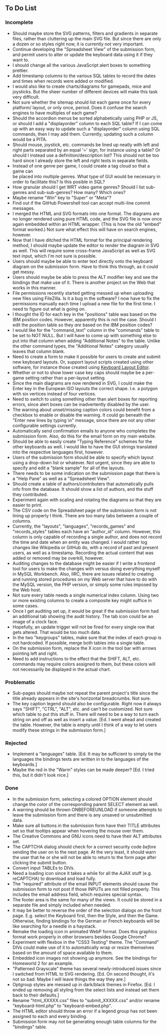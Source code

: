 ## To Do List

### Incomplete
* Should maybe store the SVG patterns, filters and gradients in separate files, 
  rather than cluttering up the main SVG file. But since there are only a dozen 
  or so styles right now, it is currently not very important.
* Continue developing the "Spreadsheet View" of the submission form, and permit 
  users to alter or update the keyboard data using it if they want to.
* I should change all the various JavaScript alert boxes to something prettier.
* Add timestamp columns to the various SQL tables to record the dates and times 
  when records were added or modified.
* I would also like to create charts/diagrams for gamepads, mice and joysticks. 
  But the sheer number of different devices will make this task very difficult.
* Not sure whether the sitemap should list each game once for every platform/
  layout, or only once, period. Does it confuse the search engines to have 
  multiples of each game?
* Should the accordion menus be sorted alphabetically using PHP or JS, or 
  should I add a "displayorder" column to each SQL table? If I can come up with 
  an easy way to update such a "displayorder" column using SQL commands, then I 
  may add them. Currently, updating such a column would be a PITA.
* Should mouse, joystick, etc. commands be lined up neatly with left and right 
  parts separated by an equal '=' sign, for instance using a table? Or should I 
  instead use a definition/description list? This should not be too hard since 
  I already store the left and right texts in separate fields.
* Instead of one genre per game, I could create a tag cloud so that a game can  
  be placed into multiple genres. What type of GUI would be necessary in order 
  to facilitate this? Is this posible in SQL?
* How granular should I get WRT video game genres? Should I list sub-genres and 
  sub-sub-genres? How many? Which ones?
* Maybe rename "Win" key to "Super" or "Meta"?
* Find out if the GitHub Powershell tool can accept multi-line commit messages.
* I merged the HTML and SVG formats into one format. The diagrams are no longer 
  rendered using pure HTML code, and the SVG file is now once again embedded 
  within an HTML wrapper. (This is how the old "embed" format worked.) Not sure 
  what effect this will have on search engines, however.
* Now that I have ditched the HTML format for the principal rendering method, I 
  should maybe update the editor to render the diagram in SVG as well. This 
  will require some cross-frame JavaScript as well as SVG text input, which I'm 
  not sure is possible.
* Users should maybe be able to enter text directly onto the keyboard diagram 
  on the submission form. Have to think this through, as it could get messy.
* Users should maybe be able to press the ALT modifier key and see the bindings 
  that make use of it. There is another project on the Web that works in this 
  manner.
* File permissions recently started getting messed up when uploading new files 
  using FileZilla. Is it a bug in the software? I now have to fix the 
  permissions manually each time I upload a new file for the first time. I need 
  to figure out what is going on.
* I thought the ID for each key in the "positions" table was based on the IBM 
  position codes. However, apparently this is not the case. Should I edit the 
  position table so they *are* based on the IBM position codes?
* I would like for the "command_text" column in the "commands" table to be set 
  to NOT NULL. But I will have to come up with something else to put into that 
  column when adding "Additional Notes" to the table. Unlike the other command 
  types, the "Additional Notes" category usually leaves that column blank.
* Need to create a form to make it possible for users to create and submit new 
  keyboard layouts. Or, support layout scripts created using other software, 
  for instance those created using 
  [Keyboard Layout Editor](http://www.keyboard-layout-editor.com/).
* Whether or not to show lower case key caps should maybe be a per-game setting 
  rather than a per-layout setting.
* Since the main diagrams are now rendered in SVG, I could make the Enter key 
  in the European ISO layouts the correct shape. I.e. a polygon with six 
  vertices instead of four vertices.
* Need to switch to using something other than alert boxes for reporting 
  errors, since alert boxes can be inadvertently disabled by the user.
* The warning about unset/missing caption colors could benefit from a checkbox 
  to enable or disable the warning. It could go beneath the "Enter new lines by 
  typing \n" message, since there are not any other configurable settings 
  currently.
* Automatically send confirmation emails to anyone who completes the submission 
  form. Also, do this for the email form on my main website.
* Should be able to easily create "Typing Reference" schemes for the other 
  keyboards as well. I would like to have the GUI strings translated into the 
  respective languages first, however.
* Users of the submission form should be able to specify which layout using a 
  drop-down list or whatever. Not urgent, since they are able to specify and 
  edit a "blank sample" for all of the layouts.
* There needs to be some indication on the submission page that there is a 
  "Help Pane" as well as a "Spreadsheet View".
* Should create a table of authors/contributers that automatically pulls info 
  from the database. It should show a list of authors, and the stuff they 
  contributed.
* Experiment again with scaling and rotating the diagrams so that they are 
  easier to print.
* The CSV code on the Spreadsheet page of the submission form is not lining up 
  properly I think. There are too many tabs between a couple of columns.
* Currently, the "layouts", "languages", "records_games" and "records_styles" 
  tables each have an "author_id" column. However, this column is only capable 
  of recording a single author, and does not record the time and date when an 
  entity was changed. I would rather log changes like Wikipedia or GitHub do, 
  with a record of past and present users, as well as a timestamp. Recording 
  the actual content that was added or removed may be overkill, however.
* Auditing changes to the database might be easier if I write a frontend tool 
  for users to make the changes with versus doing everything myself in MySQL 
  Workbench. Also, IIRC, there are issues related to creating and running 
  stored procedures on my Web server that have to do with the MySQL version, 
  the PHP version, or simply some rules imposed by the Web host.
* Not sure every table needs a single numerical index column. Using two or more 
  existing columns to create a composite key might suffice in some cases.
* Once I get auditing set up, it would be great if the submission form had an 
  additional tab showing the audit history. The tab icon could be an image of a 
  clock face.
* Hopefully, an update trigger will not be fired for every single row that gets 
  altered. That would be too much data.
* In the two "keygroups" tables, make sure that the index of each group is not 
  hardcoded. If possible, merge both tables into a single table.
* On the submission form, replace the X icon in the tool bar with arrows 
  pointing left and right.
* Need to add instructions to the effect that the SHIFT, ALT, etc. commands may 
  require colors assigned to them, but these colors will not necessarily be 
  displayed in the actual chart.

### Problematic
* Sub-pages should maybe not repeat the parent project's title since the title 
  already appears in the site's horizontal breadcrumbs. Not sure.
* The key caption legend should also be configurable. Right now it always says 
  "SHIFT", "CTRL", "ALT", etc. and can't be customized. Not sure which table to 
  put this stuff in. There will need to be a way to turn each string on and off 
  as well as insert a value. [Ed. I went ahead and created the table. However, 
  the table is empty until I think of a way to let users modify these strings 
  in the submission form.]

### Rejected
* Implement a "languages" table. [Ed. It may be sufficient to simply tie the 
  languages the bindings texts are written in to the languages of the 
  keyboards.]
* Maybe the red in the "Warm" styles can be made deeper? [Ed. I tried this, but 
  it didn't look nice.]

### Done
* In the submission form, selecting a colored OPTION element should change the 
  color of the corresponding parent SELECT element as well.
* A warning should be thrown ONBEFOREUNLOAD if someone attempts to leave the 
  submission form and there is any unsaved or unsubmitted data.
* Make sure all buttons in the submission form have their TITLE attributes set 
  so that tooltips appear when hovering the mouse over them.
* The Creative Commons and GNU icons need to have their ALT attributes set.
* The CAPTCHA dialog should check for a correct security code *before* sending 
  the user on to the next page. At the very least, it should warn the user that 
  he or she will not be able to return to the form page after clicking the 
  submit button.
* Convert input TABLEs to DIVs.
* Need a loading icon since it takes a while for all the AJAX stuff (e.g. 
  reCAPTCHA) to download and load fully.
* The "required" attribute of the email INPUT elements should cause the 
  submission form to not post if those INPUTs are not filled properly. This 
  includes the email address field, which requires special syntax.
* The footer area is the same for many of the views. It could be stored in a 
  separate file and simply included when needed.
* It may be better to reverse the order of the selection dialogs on the front 
  page. E.g. select the Keyboard first, then the Style, and then the Game. 
  Otherwise, finding bindings for the German or French keyboards will be like 
  searching for a needle in a haystack.
* Remake the loading icon in animated WebP format. Does this graphics format 
  work properly in other browsers besides Google Chrome?
* Experiment with flexbox in the "CSS3 Testing" theme. The "Command" DIVs could 
  make use of it to automatically wrap or resize themselves based on the amount 
  of space available to them.
* Embedded icon images not showing up anymore. See the bindings for Homeworld 2 
  for an example.
* "Patterned Grayscale" theme has several newly-introduced issues since I 
  switched from HTML to SVG rendering. [Ed. On second thought, it's not so bad. 
  Maybe I will leave things the way they are.]
* Optgroup styles are messed up in dark/black themes in Firefox. [Ed. I ended 
  up removing all styling from the select lists and instead set them back to 
  their defaults.]
* Rename "html_XXXXX.css" files to "submit_XXXXX.css" and/or rename 
  "keyboard-html.php" to "keyboard-embed.php".
* The HTML editor should throw an error if a legend group has not been assigned 
  to each and every binding.
* Submission form may not be generating enough table columns for the "bindings" 
  table.
